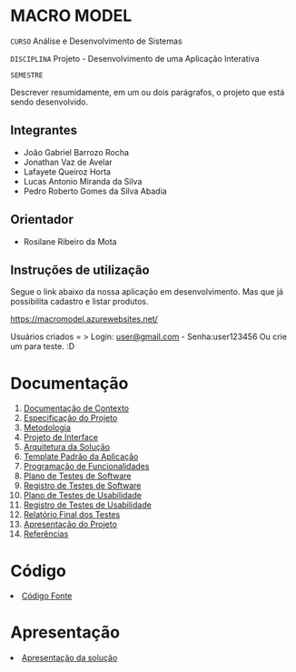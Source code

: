 # MACRO MODEL

`CURSO` Análise e Desenvolvimento de Sistemas

`DISCIPLINA` Projeto - Desenvolvimento de uma Aplicação Interativa

`SEMESTRE`

Descrever resumidamente, em um ou dois parágrafos, o projeto que está sendo desenvolvido.

## Integrantes

* João Gabriel Barrozo Rocha
* Jonathan Vaz de Avelar
* Lafayete Queiroz Horta
* Lucas Antonio Miranda da Silva
* Pedro Roberto Gomes da Silva Abadia


## Orientador

* Rosilane Ribeiro da Mota

## Instruções de utilização

Segue o link abaixo da nossa aplicação em desenvolvimento. Mas que já possibilita cadastro e listar produtos.

https://macromodel.azurewebsites.net/

Usuários criados = > Login: user@gmail.com - Senha:user123456
Ou crie um para teste. :D

# Documentação

<ol>
<li><a href="docs/01-Documentação de Contexto.md"> Documentação de Contexto</a></li>
<li><a href="docs/02-Especificação do Projeto.md"> Especificação do Projeto</a></li>
<li><a href="docs/03-Metodologia.md"> Metodologia</a></li>
<li><a href="docs/04-Projeto de Interface.md"> Projeto de Interface</a></li>
<li><a href="docs/05-Arquitetura da Solução.md"> Arquitetura da Solução</a></li>
<li><a href="docs/06-Template Padrão da Aplicação.md"> Template Padrão da Aplicação</a></li>
<li><a href="docs/07-Programação de Funcionalidades.md"> Programação de Funcionalidades</a></li>
<li><a href="docs/08-Plano de Testes de Software.md"> Plano de Testes de Software</a></li>
<li><a href="docs/09-Registro de Testes de Software.md"> Registro de Testes de Software</a></li>
<li><a href="docs/10-Plano de Testes de Usabilidade.md"> Plano de Testes de Usabilidade</a></li>
<li><a href="docs/11-Registro de Testes de Usabilidade.md"> Registro de Testes de Usabilidade</a></li>
<li><a href="docs/12-Relatório Final dos Testes.md"> Relatório Final dos Testes</a></li>
<li><a href="docs/13-Apresentação do Projeto.md"> Apresentação do Projeto</a></li>
<li><a href="docs/14-Referências.md"> Referências</a></li>
</ol>

# Código

<li><a href="src/README.md"> Código Fonte</a></li>

# Apresentação

<li><a href="presentation/README.md"> Apresentação da solução</a></li>
